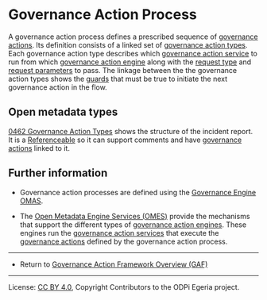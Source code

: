 <!-- SPDX-License-Identifier: CC-BY-4.0 -->
<!-- Copyright Contributors to the ODPi Egeria project. -->

# Governance Action Process

A governance action process defines a prescribed sequence of
[governance actions](governance-action.md).
Its definition consists of a linked set of
[governance action types](governance-action-type.md).
Each governance action type describes which
[governance action service](governance-action-service.md)
to run from which [governance action engine](governance-action-engine.md)
along with the [request type](governance-action-request-type.md) and
[request parameters](governance-action-request-parameters.md) to pass.
The linkage between the the governance action types shows the
[guards](guard.md) that must be true to initiate the
next governance action in the flow.





## Open metadata types

[0462 Governance Action Types](../../../../open-metadata-publication/website/open-metadata-types/0470-Incident-Reporting.md)
shows the structure of the incident report.
It is a [Referenceable](../../../../open-metadata-publication/website/open-metadata-types/0010-Base-Model.md)
so it can support comments and have [governance actions](governance-action.md) linked to it.

## Further information

* Governance action processes are defined using the [Governance Engine OMAS](../../../access-services/governance-engine).

* The [Open Metadata Engine Services (OMES)](../../../engine-services) provide the mechanisms
  that support the different types of [governance action engines](governance-action-engine.md).  These engines
  run the [governance action services](governance-action-service.md) that execute the
  [governance actions](governance-action.md) defined by the governance action process.
 
 
----

* Return to [Governance Action Framework Overview (GAF)](..)



----
License: [CC BY 4.0](https://creativecommons.org/licenses/by/4.0/),
Copyright Contributors to the ODPi Egeria project.